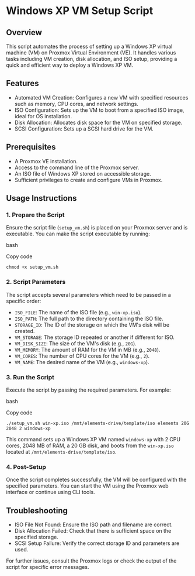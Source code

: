 Windows XP VM Setup Script
==========================

Overview
--------

This script automates the process of setting up a Windows XP virtual machine (VM) on Proxmox Virtual Environment (VE). It handles various tasks including VM creation, disk allocation, and ISO setup, providing a quick and efficient way to deploy a Windows XP VM.

Features
--------

-   Automated VM Creation: Configures a new VM with specified resources such as memory, CPU cores, and network settings.
-   ISO Configuration: Sets up the VM to boot from a specified ISO image, ideal for OS installation.
-   Disk Allocation: Allocates disk space for the VM on specified storage.
-   SCSI Configuration: Sets up a SCSI hard drive for the VM.

Prerequisites
-------------

-   A Proxmox VE installation.
-   Access to the command line of the Proxmox server.
-   An ISO file of Windows XP stored on accessible storage.
-   Sufficient privileges to create and configure VMs in Proxmox.

Usage Instructions
------------------

### 1\. Prepare the Script

Ensure the script file (`setup_vm.sh`) is placed on your Proxmox server and is executable. You can make the script executable by running:

bash

Copy code

`chmod +x setup_vm.sh`

### 2\. Script Parameters

The script accepts several parameters which need to be passed in a specific order:

-   `ISO_FILE`: The name of the ISO file (e.g., `win-xp.iso`).
-   `ISO_PATH`: The full path to the directory containing the ISO file.
-   `STORAGE_ID`: The ID of the storage on which the VM's disk will be created.
-   `VM_STORAGE`: The storage ID repeated or another if different for ISO.
-   `VM_DISK_SIZE`: The size of the VM's disk (e.g., `20G`).
-   `VM_MEMORY`: The amount of RAM for the VM in MB (e.g., `2048`).
-   `VM_CORES`: The number of CPU cores for the VM (e.g., `2`).
-   `VM_NAME`: The desired name of the VM (e.g., `windows-xp`).

### 3\. Run the Script

Execute the script by passing the required parameters. For example:

bash

Copy code

`./setup_vm.sh win-xp.iso /mnt/elements-drive/template/iso elements 20G 2048 2 windows-xp`

This command sets up a Windows XP VM named `windows-xp` with 2 CPU cores, 2048 MB of RAM, a 20 GB disk, and boots from the `win-xp.iso` located at `/mnt/elements-drive/template/iso`.

### 4\. Post-Setup

Once the script completes successfully, the VM will be configured with the specified parameters. You can start the VM using the Proxmox web interface or continue using CLI tools.

Troubleshooting
---------------

-   ISO File Not Found: Ensure the ISO path and filename are correct.
-   Disk Allocation Failed: Check that there is sufficient space on the specified storage.
-   SCSI Setup Failure: Verify the correct storage ID and parameters are used.

For further issues, consult the Proxmox logs or check the output of the script for specific error messages.